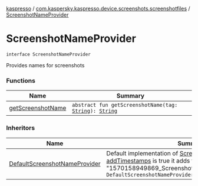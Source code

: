 [kaspresso](../../index.md) / [com.kaspersky.kaspresso.device.screenshots.screenshotfiles](../index.md) / [ScreenshotNameProvider](./index.md)

# ScreenshotNameProvider

`interface ScreenshotNameProvider`

Provides names for screenshots

### Functions

| Name | Summary |
|---|---|
| [getScreenshotName](get-screenshot-name.md) | `abstract fun getScreenshotName(tag: `[`String`](https://kotlinlang.org/api/latest/jvm/stdlib/kotlin/-string/index.html)`): `[`String`](https://kotlinlang.org/api/latest/jvm/stdlib/kotlin/-string/index.html) |

### Inheritors

| Name | Summary |
|---|---|
| [DefaultScreenshotNameProvider](../-default-screenshot-name-provider/index.md) | Default implementation of [ScreenshotFileProvider](#) If [addTimestamps](#) is true it adds timestamps to names like that "1570158949869_ScreenshotSampleTest_step_1.png"`class DefaultScreenshotNameProvider : `[`ScreenshotNameProvider`](./index.md) |
